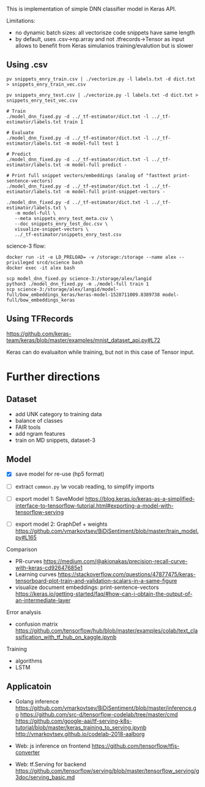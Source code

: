 This is implementation of simple DNN classifier model in Keras API.

Limitations:
 - no dynamic batch sizes: all vectorisze code snippets have same length
 - by default, uses .csv->np.array and not .tfrecords->Tensor as input 
   allows to benefit from Keras simulanios training/evalution but is slower

## Using .csv

```
pv snippets_enry_train.csv | ./vectorize.py -l labels.txt -d dict.txt > snippets_enry_train_vec.csv

pv snippets_enry_test.csv | ./vectorize.py -l labels.txt -d dict.txt > snippets_enry_test_vec.csv

# Train
./model_dnn_fixed.py -d ../_tf-estimator/dict.txt -l ../_tf-estimator/labels.txt train 1

# Evaluate
./model_dnn_fixed.py -d ../_tf-estimator/dict.txt -l ../_tf-estimator/labels.txt -m model-full test 1

# Predict
./model_dnn_fixed.py -d ../_tf-estimator/dict.txt -l ../_tf-estimator/labels.txt -m model-full predict -

# Print full snippet vectors/embeddings (analog of "fasttext print-sentence-vectors)
./model_dnn_fixed.py -d ../_tf-estimator/dict.txt -l ../_tf-estimator/labels.txt -m model-full print-snippet-vectors -

./model_dnn_fixed.py -d ../_tf-estimator/dict.txt -l ../_tf-estimator/labels.txt \
   -m model-full \
   --meta snippets_enry_test_meta.csv \
   --doc snippets_enry_test_doc.csv \
   visualize-snippet-vectors \
   ../_tf-estimator/snippets_enry_test.csv
```

science-3 flow:
```
docker run -it -e LD_PRELOAD= -v /storage:/storage --name alex --privileged srcd/science bash
docker exec -it alex bash

scp model_dnn_fixed.py science-3:/storage/alex/langid
python3 ./model_dnn_fixed.py -m ./model-full train 1
scp science-3:/storage/alex/langid/model-full/bow_embeddings_keras/keras-model-1528711009.8389738 model-full/bow_embeddings_keras
```


 ## Using TFRecords
https://github.com/keras-team/keras/blob/master/examples/mnist_dataset_api.py#L72

Keras can do evaluaiton while training, but not in this case of Tensor input.

# Further directions

## Dataset
 * add UNK category to training data
 * balance of classes
 * FAIR tools
 * add ngram features
 * train on MD snippets, dataset-3

## Model
 * [x] save model for re-use (hp5 format)
 * [ ] extract `common.py` \w vocab reading, to simplify imports
 * [ ] export model 1: SaveModel
       https://blog.keras.io/keras-as-a-simplified-interface-to-tensorflow-tutorial.html#exporting-a-model-with-tensorflow-serving

 * [ ] export model 2: GraphDef + weights
       https://github.com/vmarkovtsev/BiDiSentiment/blob/master/train_model.py#L165
       

Comparison
 * PR-curves
   https://medium.com/@akionakas/precision-recall-curve-with-keras-cd92647685e1
 * Learning curves
   https://stackoverflow.com/questions/47877475/keras-tensorboard-plot-train-and-validation-scalars-in-a-same-figure
 * visualize document embeddings: print-sentence-vectors
   https://keras.io/getting-started/faq/#how-can-i-obtain-the-output-of-an-intermediate-layer

Error analysis
 * confusion matrix
   https://github.com/tensorflow/hub/blob/master/examples/colab/text_classification_with_tf_hub_on_kaggle.ipynb

Training
 * algorithms
 * LSTM

## Applicatoin
 * Golang inference
   https://github.com/vmarkovtsev/BiDiSentiment/blob/master/inference.go
   https://github.com/src-d/tensorflow-codelab/tree/master/cmd
   https://github.com/google-aai/tf-serving-k8s-tutorial/blob/master/keras_training_to_serving.ipynb
   http://vmarkovtsev.github.io/codelab-2018-aalborg

 * Web: js inference on frontend
   https://github.com/tensorflow/tfjs-converter

 * Web: tf.Serving for backend
   https://github.com/tensorflow/serving/blob/master/tensorflow_serving/g3doc/serving_basic.md
